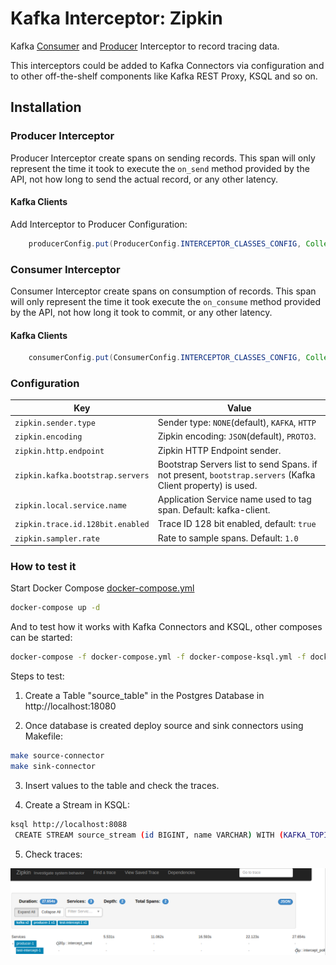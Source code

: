 # Kafka Interceptor: Zipkin

Kafka [Consumer](https://kafka.apache.org/0100/javadoc/org/apache/kafka/clients/consumer/ConsumerInterceptor.html)
and 
[Producer](https://kafka.apache.org/0100/javadoc/org/apache/kafka/clients/producer/ProducerInterceptor.html) 
Interceptor to record tracing data.

This interceptors could be added to Kafka Connectors via configuration and to other off-the-shelf 
components like Kafka REST Proxy, KSQL and so on.

## Installation

### Producer Interceptor

Producer Interceptor create spans on sending records. This span will only represent the time it took to 
execute the `on_send` method provided by the API, not how long to send the actual record, or any other latency.

#### Kafka Clients

Add Interceptor to Producer Configuration:

```java
    producerConfig.put(ProducerConfig.INTERCEPTOR_CLASSES_CONFIG, Collections.singletonList(TracingProducerInterceptor.class));
```
### Consumer Interceptor

Consumer Interceptor create spans on consumption of records. This span will only represent the time it took execute
the `on_consume` method provided by the API, not how long it took to commit, or any other latency. 

#### Kafka Clients

```java
    consumerConfig.put(ConsumerConfig.INTERCEPTOR_CLASSES_CONFIG, Collections.singletonList(TracingConsumerInterceptor.class));
```

### Configuration

| Key                           | Value                                                                                 |
|-------------------------------|---------------------------------------------------------------------------------------|
| `zipkin.sender.type`          | Sender type: `NONE`(default), `KAFKA`, `HTTP` |
| `zipkin.encoding` | Zipkin encoding: `JSON`(default), `PROTO3`. |
| `zipkin.http.endpoint`        | Zipkin HTTP Endpoint sender. |
| `zipkin.kafka.bootstrap.servers`    | Bootstrap Servers list to send Spans. if not present, `bootstrap.servers` (Kafka Client property) is used. |
| `zipkin.local.service.name`   | Application Service name used to tag span. Default: kafka-client. |
| `zipkin.trace.id.128bit.enabled` | Trace ID 128 bit enabled, default: `true` |
| `zipkin.sampler.rate`         | Rate to sample spans. Default: `1.0`                                                  |

### How to test it

Start Docker Compose [docker-compose.yml](docker-compose.yml)

```bash
docker-compose up -d
```

And to test how it works with Kafka Connectors and KSQL, other composes can be started:

```bash
docker-compose -f docker-compose.yml -f docker-compose-ksql.yml -f docker-compose-connectors.yml up -d
```

Steps to test:

1. Create a Table "source_table" in the Postgres Database in http://localhost:18080

2. Once database is created deploy source and sink connectors using Makefile: 

```bash
make source-connector
make sink-connector
```

3. Insert values to the table and check the traces.

4. Create a Stream in KSQL:

```bash
ksql http://localhost:8088
 CREATE STREAM source_stream (id BIGINT, name VARCHAR) WITH (KAFKA_TOPIC='jdbc_source_table', VALUE_FORMAT='JSON');
```

5. Check traces:

![](docs/trace.png)